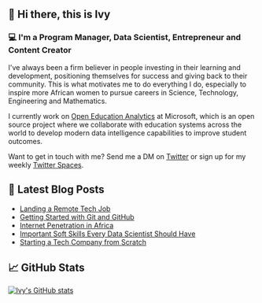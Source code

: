 ## 🤩 Hi there, this is Ivy

### 💻 I'm a Program Manager, Data Scientist, Entrepreneur and Content Creator

I've always been a firm believer in people investing in their learning and development, positioning themselves for success and giving back to their community. This is what motivates me to do everything I do, especially to inspire more African women to pursue careers in Science, Technology, Engineering and Mathematics.

I currently work on [Open Education Analytics](https://github.com/microsoft/OpenEduAnalytics) at Microsoft, which is an open source project where we collaborate with education systems across the world to develop modern data intelligence capabilities to improve student outcomes.

Want to get in touch with me? Send me a DM on [Twitter](https://twitter.com/ivybarley) or sign up for my weekly [Twitter Spaces](http://spaceswithivy.com).


## 📝 Latest Blog Posts
- [Landing a Remote Tech Job](https://medium.com/@ivybarley/tips-to-help-you-land-a-remote-tech-job-cd45f91a6060)
- [Getting Started with Git and GitHub](https://medium.com/@ivybarley/git-and-github-for-data-scientists-getting-started-b023b10a9c3e)
- [Internet Penetration in Africa](https://medium.com/@ivybarley/internet-penetration-in-africa-7d76ec2f44f0)
- [Important Soft Skills Every Data Scientist Should Have](https://medium.com/@ivybarley/important-soft-skills-to-have-as-a-data-scientist-927f151eb6db)
- [Starting a Tech Company from Scratch](https://medium.com/@ivybarley/what-to-know-to-get-started-as-a-tech-entrepreneur-efec83c0a73f)

## 📈 GitHub Stats 

[![Ivy's GitHub stats](https://github-readme-stats.vercel.app/api?username=ivybarley)](https://github.com/ivybarley)
